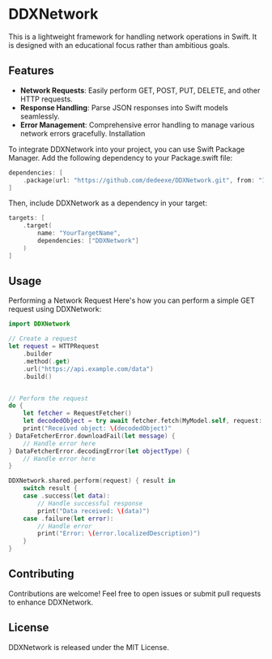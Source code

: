 # DDXNetwork

This is a lightweight framework for handling network operations in Swift. It is designed with an educational focus rather than ambitious goals.

## Features

- **Network Requests**: Easily perform GET, POST, PUT, DELETE, and other HTTP requests.
- **Response Handling**: Parse JSON responses into Swift models seamlessly.
- **Error Management**: Comprehensive error handling to manage various network errors gracefully.
Installation

To integrate DDXNetwork into your project, you can use Swift Package Manager. Add the following dependency to your Package.swift file:

```swift
dependencies: [
    .package(url: "https://github.com/dedeexe/DDXNetwork.git", from: "1.0.0")
]
```

Then, include DDXNetwork as a dependency in your target:

```swift
targets: [
    .target(
        name: "YourTargetName",
        dependencies: ["DDXNetwork"]
    )
]
```

## Usage

Performing a Network Request
Here's how you can perform a simple GET request using DDXNetwork:

```swift
import DDXNetwork

// Create a request
let request = HTTPRequest
    .builder
    .method(.get)
    .url("https://api.example.com/data")
    .build()


// Perform the request
do {
	let fetcher = RequestFetcher()
	let decodedObject = try await fetcher.fetch(MyModel.self, request: request)
	print("Received object: \(decodedObject)"
} DataFetcherError.downloadFail(let message) {
	// Handle error here
} DataFetcherError.decodingError(let objectType) {
	// Handle error here
}

DDXNetwork.shared.perform(request) { result in
    switch result {
    case .success(let data):
        // Handle successful response
        print("Data received: \(data)")
    case .failure(let error):
        // Handle error
        print("Error: \(error.localizedDescription)")
    }
}
```

## Contributing

Contributions are welcome! Feel free to open issues or submit pull requests to enhance DDXNetwork.

## License

DDXNetwork is released under the MIT License.